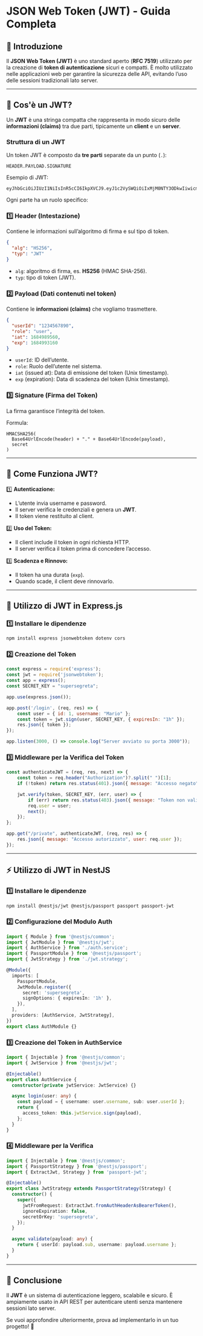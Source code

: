 # JSON Web Token (JWT) - Guida Completa

## 📌 Introduzione

Il **JSON Web Token (JWT)** è uno standard aperto (**RFC 7519**) utilizzato per la creazione di **token di autenticazione** sicuri e compatti.
È molto utilizzato nelle applicazioni web per garantire la sicurezza delle API, evitando l’uso delle sessioni tradizionali lato server.

---

## 🎯 **Cos'è un JWT?**

Un **JWT** è una stringa compatta che rappresenta in modo sicuro delle **informazioni (claims)** tra due parti, tipicamente un **client** e un **server**.

### **Struttura di un JWT**
Un token JWT è composto da **tre parti** separate da un punto (`.`):  

```
HEADER.PAYLOAD.SIGNATURE
```

Esempio di JWT:

```
eyJhbGciOiJIUzI1NiIsInR5cCI6IkpXVCJ9.eyJ1c2VySWQiOiIxMjM0NTY3ODkwIiwicm9sZSI6InVzZXIiLCJpYXQiOjE2ODQ5ODk1NjAsImV4cCI6MTY4NDk5MzE2MH0.4Bvvb4jEdXl1kVDFOHR6lzoU1bmdbu_PcbqR3eQ6MXY
```

Ogni parte ha un ruolo specifico:

### **1️⃣ Header** (Intestazione)
Contiene le informazioni sull’algoritmo di firma e sul tipo di token.

```json
{
  "alg": "HS256",
  "typ": "JWT"
}
```
- `alg`: algoritmo di firma, es. **HS256** (HMAC SHA-256).
- `typ`: tipo di token (JWT).

### **2️⃣ Payload** (Dati contenuti nel token)
Contiene le **informazioni (claims)** che vogliamo trasmettere.

```json
{
  "userId": "1234567890",
  "role": "user",
  "iat": 1684989560,
  "exp": 1684993160
}
```
- `userId`: ID dell’utente.
- `role`: Ruolo dell’utente nel sistema.
- `iat` (issued at): Data di emissione del token (Unix timestamp).
- `exp` (expiration): Data di scadenza del token (Unix timestamp).

### **3️⃣ Signature** (Firma del Token)
La firma garantisce l’integrità del token.

Formula:

```
HMACSHA256(
  Base64UrlEncode(header) + "." + Base64UrlEncode(payload),
  secret
)
```

---

## 🔐 **Come Funziona JWT?**

1️⃣ **Autenticazione:**
- L’utente invia username e password.
- Il server verifica le credenziali e genera un **JWT**.
- Il token viene restituito al client.

2️⃣ **Uso del Token:**
- Il client include il token in ogni richiesta HTTP.
- Il server verifica il token prima di concedere l’accesso.

3️⃣ **Scadenza e Rinnovo:**
- Il token ha una durata (`exp`).
- Quando scade, il client deve rinnovarlo.

---

## 🚀 **Utilizzo di JWT in Express.js**

### **1️⃣ Installare le dipendenze**

```sh
npm install express jsonwebtoken dotenv cors
```

### **2️⃣ Creazione del Token**

```javascript
const express = require('express');
const jwt = require('jsonwebtoken');
const app = express();
const SECRET_KEY = "supersegreta";

app.use(express.json());

app.post('/login', (req, res) => {
    const user = { id: 1, username: "Mario" };
    const token = jwt.sign(user, SECRET_KEY, { expiresIn: "1h" });
    res.json({ token });
});

app.listen(3000, () => console.log("Server avviato su porta 3000"));
```

### **3️⃣ Middleware per la Verifica del Token**

```javascript
const authenticateJWT = (req, res, next) => {
    const token = req.header("Authorization")?.split(" ")[1];
    if (!token) return res.status(401).json({ message: "Accesso negato" });

    jwt.verify(token, SECRET_KEY, (err, user) => {
        if (err) return res.status(403).json({ message: "Token non valido" });
        req.user = user;
        next();
    });
};

app.get("/private", authenticateJWT, (req, res) => {
    res.json({ message: "Accesso autorizzato", user: req.user });
});
```

---

## ⚡ **Utilizzo di JWT in NestJS**

### **1️⃣ Installare le dipendenze**

```sh
npm install @nestjs/jwt @nestjs/passport passport passport-jwt
```

### **2️⃣ Configurazione del Modulo Auth**

```typescript
import { Module } from '@nestjs/common';
import { JwtModule } from '@nestjs/jwt';
import { AuthService } from './auth.service';
import { PassportModule } from '@nestjs/passport';
import { JwtStrategy } from './jwt.strategy';

@Module({
  imports: [
    PassportModule,
    JwtModule.register({
      secret: 'supersegreta',
      signOptions: { expiresIn: '1h' },
    }),
  ],
  providers: [AuthService, JwtStrategy],
})
export class AuthModule {}
```

### **3️⃣ Creazione del Token in AuthService**

```typescript
import { Injectable } from '@nestjs/common';
import { JwtService } from '@nestjs/jwt';

@Injectable()
export class AuthService {
  constructor(private jwtService: JwtService) {}

  async login(user: any) {
    const payload = { username: user.username, sub: user.userId };
    return {
      access_token: this.jwtService.sign(payload),
    };
  }
}
```

### **4️⃣ Middleware per la Verifica**

```typescript
import { Injectable } from '@nestjs/common';
import { PassportStrategy } from '@nestjs/passport';
import { ExtractJwt, Strategy } from 'passport-jwt';

@Injectable()
export class JwtStrategy extends PassportStrategy(Strategy) {
  constructor() {
    super({
      jwtFromRequest: ExtractJwt.fromAuthHeaderAsBearerToken(),
      ignoreExpiration: false,
      secretOrKey: 'supersegreta',
    });
  }

  async validate(payload: any) {
    return { userId: payload.sub, username: payload.username };
  }
}
```

---

## 🎯 **Conclusione**

Il **JWT** è un sistema di autenticazione leggero, scalabile e sicuro. È ampiamente usato in API REST per autenticare utenti senza mantenere sessioni lato server.

Se vuoi approfondire ulteriormente, prova ad implementarlo in un tuo progetto! 🚀


